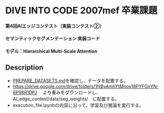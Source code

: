 # DIVE INTO CODE 2007mef 卒業課題
#### 第4回AIエッジコンテスト（実装コンテスト②）
#### セマンティックセグメンテーション 実装コード
#### モデル：Hierarchical Multi-Scale Attention


## Description
- [PREPARE_DATASETS.md](https://github.com/hideyuki-takahashi-s13/AI_edge_contest/blob/main/PREPARE_DATASETS.md)を確認し、データを配置する。
- https://drive.google.com/drive/folders/1hlByAmhYtMnoy18PYFGxYN-6P98R1DPJ
　より重みをダウンロードし、AI_edge_contest/data/seg_weights/　に配置する。
- execution_file.ipynbの内容に沿って、学習及び推論を実行する。
